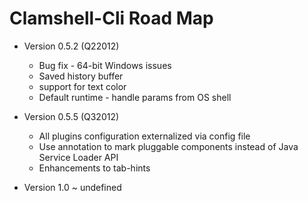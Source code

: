 # Clamshell-Cli Road Map #
  * Version 0.5.2 (Q22012)
    * Bug fix - 64-bit Windows issues
    * Saved history buffer
    * support for text color
    * Default runtime - handle params from OS shell

  * Version 0.5.5 (Q32012)
    * All plugins configuration externalized via config file
    * Use annotation to mark pluggable components instead of Java Service Loader API
    * Enhancements to tab-hints

  * Version 1.0 ~ undefined